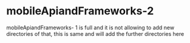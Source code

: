 # mobileApiandFrameworks-2
mobileApiandFrameworks- 1 is full and it is not allowing to add new directories of that, this is same and will add the further directories here
